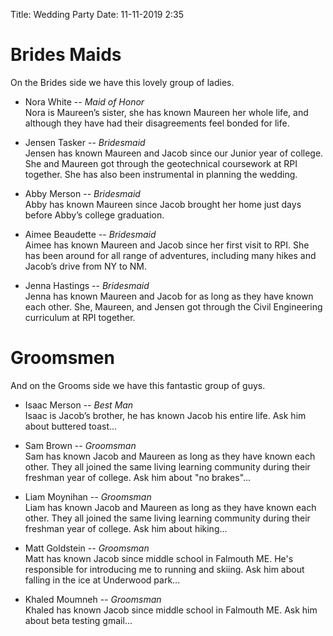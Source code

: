 Title: Wedding Party
Date: 11-11-2019 2:35

# Brides Maids
On the Brides side we have this lovely group of ladies.

* Nora White -- *Maid of Honor*  
   Nora is Maureen’s sister, she has known Maureen her whole life, and although they have had their
   disagreements feel bonded for life.

* Jensen Tasker -- *Bridesmaid*  
   Jensen has known Maureen and Jacob since our Junior year of college. She and Maureen got through 
   the geotechnical coursework at RPI together. She has also been instrumental in planning the wedding.

*  Abby Merson -- *Bridesmaid*  
    Abby has known Maureen since Jacob brought her home just days before Abby’s college graduation.

*  Aimee Beaudette -- *Bridesmaid*  
Aimee has known Maureen and Jacob since her first visit to RPI. She has been around for all range of
adventures, including many hikes and Jacob’s drive from NY to NM.

* Jenna Hastings -- *Bridesmaid*  
  Jenna has known Maureen and Jacob for as long as they have known each other. She, Maureen, and 
  Jensen got through the Civil Engineering curriculum at RPI together.

# Groomsmen
And on the Grooms side we have this fantastic group of guys.

* Isaac Merson -- *Best Man*  
Isaac is Jacob’s brother, he has known Jacob his entire life. Ask him about buttered toast...

* Sam Brown -- *Groomsman*  
Sam has known Jacob and Maureen as long as they have known each other. They all joined the same
living learning community during their freshman year of college. Ask him about "no brakes"...

* Liam Moynihan -- *Groomsman*  
Liam has known Jacob and Maureen as long as they have known each other. They all joined the same
living learning community during their freshman year of college. Ask him about hiking...

* Matt Goldstein -- *Groomsman*  
Matt has known Jacob since middle school in Falmouth ME. He's responsible for introducing me to
running and skiing. Ask him about falling in the ice at Underwood park...

* Khaled Moumneh -- *Groomsman*  
Khaled has known Jacob since middle school in Falmouth ME. Ask him about beta testing gmail...

